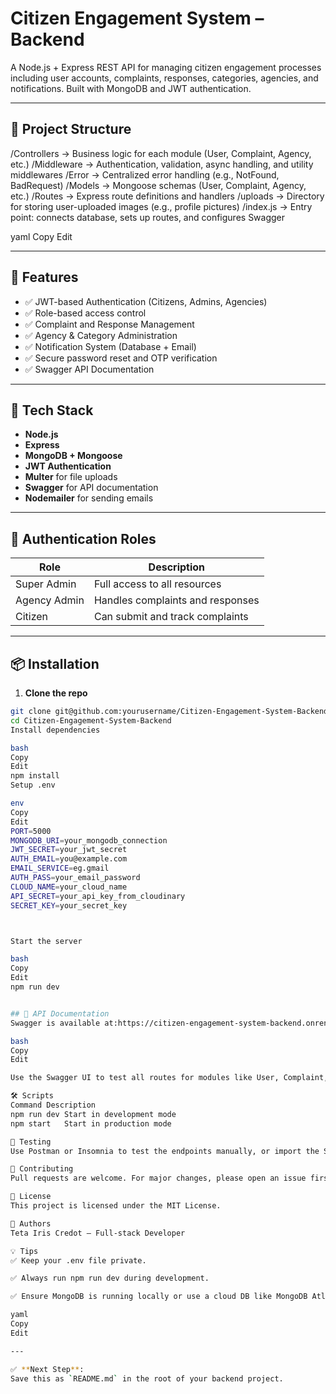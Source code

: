 # Citizen Engagement System – Backend

A Node.js + Express REST API for managing citizen engagement processes including user accounts, complaints, responses, categories, agencies, and notifications. Built with MongoDB and JWT authentication.

---

## 📂 Project Structure

/Controllers     → Business logic for each module (User, Complaint, Agency, etc.)
/Middleware      → Authentication, validation, async handling, and utility middlewares
/Error           → Centralized error handling (e.g., NotFound, BadRequest)
/Models          → Mongoose schemas (User, Complaint, Agency, etc.)
/Routes          → Express route definitions and handlers
/uploads         → Directory for storing user-uploaded images (e.g., profile pictures)
/index.js        → Entry point: connects database, sets up routes, and configures Swagger

yaml
Copy
Edit

---

## 🚀 Features

- ✅ JWT-based Authentication (Citizens, Admins, Agencies)
- ✅ Role-based access control
- ✅ Complaint and Response Management
- ✅ Agency & Category Administration
- ✅ Notification System (Database + Email)
- ✅ Secure password reset and OTP verification
- ✅ Swagger API Documentation

---

## 🔧 Tech Stack

- **Node.js**
- **Express**
- **MongoDB + Mongoose**
- **JWT Authentication**
- **Multer** for file uploads
- **Swagger** for API documentation
- **Nodemailer** for sending emails

---

## 🔐 Authentication Roles

| Role         | Description                        |
|--------------|------------------------------------|
| Super Admin  | Full access to all resources       |
| Agency Admin | Handles complaints and responses   |
| Citizen      | Can submit and track complaints    |

---

## 📦 Installation

1. **Clone the repo**

```bash
git clone git@github.com:yourusername/Citizen-Engagement-System-Backend.git
cd Citizen-Engagement-System-Backend
Install dependencies

bash
Copy
Edit
npm install
Setup .env

env
Copy
Edit
PORT=5000
MONGODB_URI=your_mongodb_connection
JWT_SECRET=your_jwt_secret
AUTH_EMAIL=you@example.com
EMAIL_SERVICE=eg.gmail
AUTH_PASS=your_email_password
CLOUD_NAME=your_cloud_name
API_SECRET=your_api_key_from_cloudinary
SECRET_KEY=your_secret_key



Start the server

bash
Copy
Edit
npm run dev


## 📘 API Documentation
Swagger is available at:https://citizen-engagement-system-backend.onrender.com/api-system

bash
Copy
Edit

Use the Swagger UI to test all routes for modules like User, Complaint, Response, Category, Notification, and Agency.

🛠️ Scripts
Command	Description
npm run dev	Start in development mode
npm start	Start in production mode

🧪 Testing 
Use Postman or Insomnia to test the endpoints manually, or import the Swagger JSON into Swagger Editor.

🤝 Contributing
Pull requests are welcome. For major changes, please open an issue first to discuss what you’d like to change.

📄 License
This project is licensed under the MIT License.

🙌 Authors
Teta Iris Credot – Full-stack Developer

💡 Tips
✅ Keep your .env file private.

✅ Always run npm run dev during development.

✅ Ensure MongoDB is running locally or use a cloud DB like MongoDB Atlas.

yaml
Copy
Edit

---

✅ **Next Step**:  
Save this as `README.md` in the root of your backend project.









